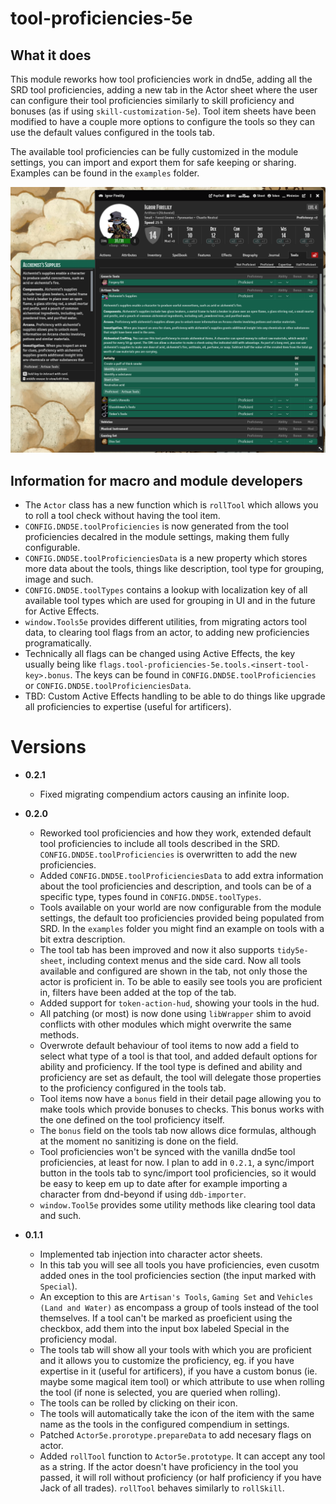 # tool-proficiencies-5e

## What it does

This module reworks how tool proficiencies work in dnd5e, adding all the SRD tool proficiencies, adding a new tab in the Actor sheet where the user can configure their tool proficiencies similarly to skill proficiency and bonuses (as if using `skill-customization-5e`). Tool item sheets have been modified to have a couple more options to configure the tools so they can use the default values configured in the tools tab.

The available tool proficiencies can be fully customized in the module settings, you can import and export them for safe keeping or sharing. Examples can be found in the `examples` folder.

![](./docs/tool-tab.png)

## Information for macro and module developers

- The `Actor` class has a new function which is `rollTool` which allows you to roll a tool check without having the tool item.
- `CONFIG.DND5E.toolProficiencies` is now generated from the tool proficiencies decalred in the module settings, making them fully configurable.
- `CONFIG.DND5E.toolProficienciesData` is a new property which stores more data about the tools, things like description, tool type for grouping, image and such.
- `CONFIG.DND5E.toolTypes` contains a lookup with localization key of all available tool types which are used for grouping in UI and in the future for Active Effects.
- `window.Tools5e` provides different utilities, from migrating actors tool data, to clearing tool flags from an actor, to adding new proficiencies programatically.
- Technically all flags can be changed using Active Effects, the key usually being like `flags.tool-proficiencies-5e.tools.<insert-tool-key>.bonus`. The keys can be found in `CONFIG.DND5E.toolProficiencies` or `CONFIG.DND5E.toolProficienciesData`.
- TBD: Custom Active Effects handling to be able to do things like upgrade all proficiencies to expertise (useful for artificers).

# Versions

- **0.2.1**
  - Fixed migrating compendium actors causing an infinite loop.

- **0.2.0**
  - Reworked tool proficiencies and how they work, extended default tool proficiencies to include all tools described in the SRD. `CONFIG.DND5E.toolProficiencies` is overwritten to add the new proficiencies.
  - Added `CONFIG.DND5E.toolProficienciesData` to add extra information about the tool proficiencies and description, and tools can be of a specific type, types found in `CONFIG.DND5E.toolTypes`.
  - Tools available on your world are now configurable from the module settings, the default too proficiencies provided being populated from SRD. In the `examples` folder you might find an example on tools with a bit extra description.
  - The tool tab has been improved and now it also supports `tidy5e-sheet`, including context menus and the side card. Now all tools available and configured are shown in the tab, not only those the actor is proficient in. To be able to easily see tools you are proficient in, filters have been added at the top of the tab.
  - Added support for `token-action-hud`, showing your tools in the hud.
  - All patching (or most) is now done using `libWrapper` shim to avoid conflicts with other modules which might overwrite the same methods.
  - Overwrote default behaviour of tool items to now add a field to select what type of a tool is that tool, and added default options for ability and proficiency. If the tool type is defined and ability and proficiency are set as default, the tool will delegate those properties to the proficiency configured in the tools tab.
  - Tool items now have a `bonus` field in their detail page allowing you to make tools which provide bonuses to checks. This bonus works with the one defined on the tool proficiency itself.
  - The `bonus` field on the tools tab now allows dice formulas, although at the moment no sanitizing is done on the field.
  - Tool proficiencies won't be synced with the vanilla dnd5e tool proficiencies, at least for now. I plan to add in `0.2.1`, a sync/import button in the tools tab to sync/import tool proficiencies, so it would be easy to keep em up to date after for example importing a character from dnd-beyond if using `ddb-importer`.
  - `window.Tool5e` provides some utility methods like clearing tool data and such.

- **0.1.1** 
  - Implemented tab injection into character actor sheets.
  - In this tab you will see all tools you have proficiencies, even cusotm added ones in the tool proficiencies section (the input marked with `Special`).
  - An exception to this are `Artisan's Tools`, `Gaming Set` and `Vehicles (Land and Water)` as encompass a group of tools instead of the tool themselves. If a tool can't be marked as proeficient using the checkbox, add them into the input box labeled Special in the proficiency modal.
  - The tools tab will show all your tools with which you are proficient and it allows you to customize the proficiency, eg. if you have expertise in it (useful for artificers), if you have a custom bonus (ie. maybe some magical item tool) or which attribute to use when rolling the tool (if none is selected, you are queried when rolling).
  - The tools can be rolled by clicking on their icon.
  - The tools will automatically take the icon of the item with the same name as the tools in the configured compendium in settings.
  - Patched `Actor5e.prorotype.prepareData` to add necesary flags on actor.
  - Added `rollTool` function to `Actor5e.prototype`. It can accept any tool as a string. If the actor doesn't have proficiency in the tool you passed, it will roll without proficiency (or half proficiency if you have Jack of all trades). `rollTool` behaves similarly to `rollSkill`.


